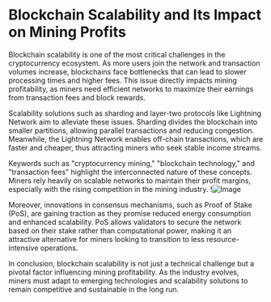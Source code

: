 # Blockchain Scalability and Its Impact on Mining Profits

Blockchain scalability is one of the most critical challenges in the cryptocurrency ecosystem. As more users join the network and transaction volumes increase, blockchains face bottlenecks that can lead to slower processing times and higher fees. This issue directly impacts mining profitability, as miners need efficient networks to maximize their earnings from transaction fees and block rewards.

Scalability solutions such as sharding and layer-two protocols like Lightning Network aim to alleviate these issues. Sharding divides the blockchain into smaller partitions, allowing parallel transactions and reducing congestion. Meanwhile, the Lightning Network enables off-chain transactions, which are faster and cheaper, thus attracting miners who seek stable income streams.

Keywords such as "cryptocurrency mining," "blockchain technology," and "transaction fees" highlight the interconnected nature of these concepts. Miners rely heavily on scalable networks to maintain their profit margins, especially with the rising competition in the mining industry. !![Image](https://github.com/user-attachments/assets/3be06921-4469-491d-bd37-5f14c53422b7)

Moreover, innovations in consensus mechanisms, such as Proof of Stake (PoS), are gaining traction as they promise reduced energy consumption and enhanced scalability. PoS allows validators to secure the network based on their stake rather than computational power, making it an attractive alternative for miners looking to transition to less resource-intensive operations.

In conclusion, blockchain scalability is not just a technical challenge but a pivotal factor influencing mining profitability. As the industry evolves, miners must adapt to emerging technologies and scalability solutions to remain competitive and sustainable in the long run.